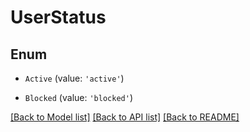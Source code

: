 # UserStatus


## Enum

* `Active` (value: `'active'`)

* `Blocked` (value: `'blocked'`)

[[Back to Model list]](../README.md#documentation-for-models) [[Back to API list]](../README.md#documentation-for-api-endpoints) [[Back to README]](../README.md)

